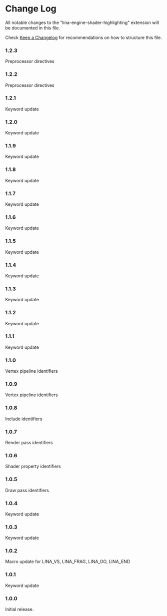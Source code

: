 # Change Log

All notable changes to the "lina-engine-shader-highlighting" extension will be documented in this file.

Check [Keep a Changelog](http://keepachangelog.com/) for recommendations on how to structure this file.

### 1.2.3

Preprocessor directives

### 1.2.2

Preprocessor directives

### 1.2.1

Keyword update

### 1.2.0

Keyword update

### 1.1.9

Keyword update

### 1.1.8

Keyword update

### 1.1.7

Keyword update

### 1.1.6

Keyword update

### 1.1.5

Keyword update

### 1.1.4

Keyword update

### 1.1.3

Keyword update

### 1.1.2

Keyword update

### 1.1.1

Keyword update

### 1.1.0

Vertex pipeline identifiers

### 1.0.9

Vertex pipeline identifiers

### 1.0.8

Include identifiers

### 1.0.7

Render pass identifiers

### 1.0.6

Shader property identifiers

### 1.0.5

Draw pass identifiers

### 1.0.4

Keyword update

### 1.0.3

Keyword update

### 1.0.2

Macro update for LINA_VS, LINA_FRAG, LINA_GO, LINA_END

### 1.0.1

Keyword update

### 1.0.0

Initial release.
